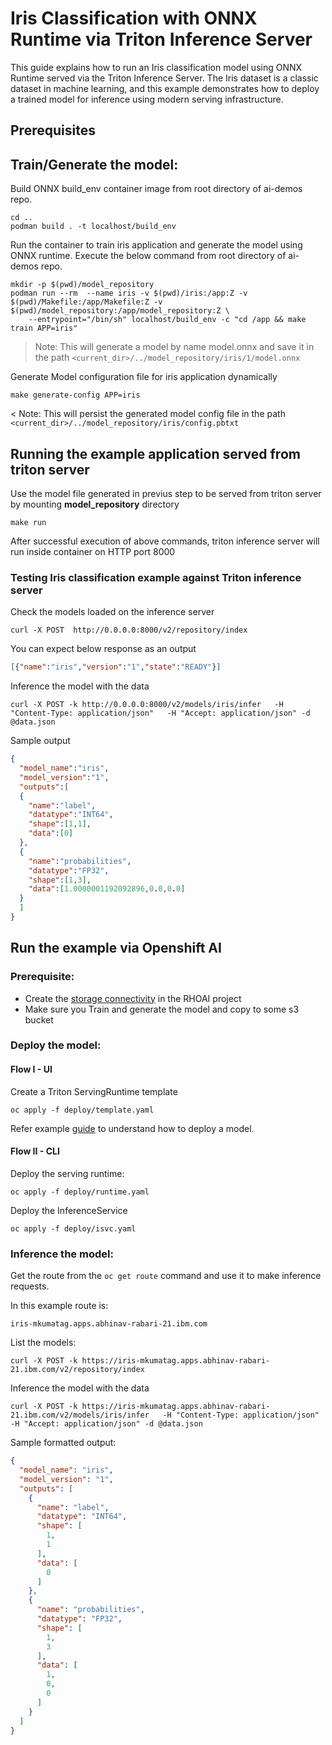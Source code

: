 # Iris Classification with ONNX Runtime via Triton Inference Server

This guide explains how to run an Iris classification model using ONNX Runtime served via the Triton Inference Server. The Iris dataset is a classic dataset in machine learning, and this example demonstrates how to deploy a trained model for inference using modern serving infrastructure.

## Prerequisites

## Train/Generate the model:
Build ONNX build_env container image from root directory of ai-demos repo.
```shell
cd ..
podman build . -t localhost/build_env
```

Run the container to train iris application and generate the model using ONNX runtime. Execute the below command from root directory of ai-demos repo.

```shell
mkdir -p $(pwd)/model_repository
podman run --rm  --name iris -v $(pwd)/iris:/app:Z -v $(pwd)/Makefile:/app/Makefile:Z -v $(pwd)/model_repository:/app/model_repository:Z \
    --entrypoint="/bin/sh" localhost/build_env -c "cd /app && make train APP=iris"
```

> Note: This will generate a model by name model.onnx and save it in the path `<current_dir>/../model_repository/iris/1/model.onnx`

Generate Model configuration file for iris application dynamically
```shell
make generate-config APP=iris
```

< Note: This will persist the generated model config file in the path `<current_dir>/../model_repository/iris/config.pbtxt`


## Running the example application served from triton server

Use the model file generated in previus step to be served from triton server by mounting **model_repository** directory

```shell
make run
```

After successful execution of above commands, triton inference server will run inside container on HTTP port 8000

### Testing Iris classification example against Triton inference server
Check the models loaded on the inference server

```shell
curl -X POST  http://0.0.0.0:8000/v2/repository/index
```

You can expect below response as an output
```json
[{"name":"iris","version":"1","state":"READY"}]
```

Inference the model with the data
```shell
curl -X POST -k http://0.0.0.0:8000/v2/models/iris/infer   -H "Content-Type: application/json"   -H "Accept: application/json" -d @data.json
```

Sample output
```json
{
  "model_name":"iris",
  "model_version":"1",
  "outputs":[
  {
    "name":"label",
    "datatype":"INT64",
    "shape":[1,1],
    "data":[0]
  },
  {
    "name":"probabilities",
    "datatype":"FP32",
    "shape":[1,3],
    "data":[1.0000001192092896,0.0,0.0]
  }
  ]
}
```

## Run the example via Openshift AI

### Prerequisite:

- Create the [storage connectivity](https://docs.redhat.com/en/documentation/red_hat_openshift_ai_self-managed/2.22/html/openshift_ai_tutorial_-_fraud_detection_example/setting-up-a-project-and-storage#creating-connections-to-storage) in the RHOAI project
- Make sure you Train and generate the model and copy to some s3 bucket

### Deploy the model:
#### Flow I - UI
Create a Triton ServingRuntime template
```
oc apply -f deploy/template.yaml
```

Refer example [guide](https://docs.redhat.com/en/documentation/red_hat_openshift_ai_self-managed/2.22/html/openshift_ai_tutorial_-_fraud_detection_example/deploying-and-testing-a-model) to understand how to deploy a model.

#### Flow II - CLI
Deploy the serving runtime:
```
oc apply -f deploy/runtime.yaml
```


Deploy the InferenceService

```
oc apply -f deploy/isvc.yaml
```

### Inference the model:

Get the route from the `oc get route` command and use it to make inference requests.

In this example route is:

```
iris-mkumatag.apps.abhinav-rabari-21.ibm.com
```

List the models:

```
curl -X POST -k https://iris-mkumatag.apps.abhinav-rabari-21.ibm.com/v2/repository/index
```

Inference the model with the data
```
curl -X POST -k https://iris-mkumatag.apps.abhinav-rabari-21.ibm.com/v2/models/iris/infer   -H "Content-Type: application/json"   -H "Accept: application/json" -d @data.json
```

Sample formatted output:
```json
{
  "model_name": "iris",
  "model_version": "1",
  "outputs": [
    {
      "name": "label",
      "datatype": "INT64",
      "shape": [
        1,
        1
      ],
      "data": [
        0
      ]
    },
    {
      "name": "probabilities",
      "datatype": "FP32",
      "shape": [
        1,
        3
      ],
      "data": [
        1,
        0,
        0
      ]
    }
  ]
}
```
